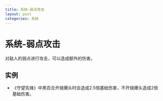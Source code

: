 ```yaml
---
title: 系统-弱点攻击
layout: post
categories: 系统
---
```


# 系统-弱点攻击
对敌人的弱点进行攻击，可以造成额外的伤害。

## 实例
- 《守望先锋》中黑百合开镜爆头时会造成2.5倍基础伤害，不开镜爆头造成2倍基础伤害。
